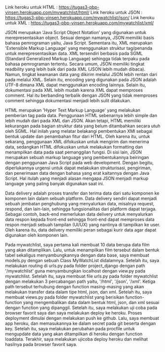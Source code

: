 Link heroku untuk HTML : https://tugas3-pbp-vinsen.herokuapp.com/mywatchlist/html/
Link heroku untuk JSON : https://tugas3-pbp-vinsen.herokuapp.com/mywatchlist/json/
Link heroku untuk XML : https://tugas3-pbp-vinsen.herokuapp.com/mywatchlist/xml/

JSON merupakan 'Java Script Object Notation' yang digunakan untuk merepresentasikan object. Sesuai dengan namanya, JSON memiliki basis bahasa pemrograman yaitu, Java Script. Sementara itu, XML merupakan 'Extensible Markup Language' yang menggunakan struktur tag/penanda untuk merepresentasikan data. XML tersendiri berbasis pada SGML (Standard Generalized Markup Language) sehingga tidak terpaku pada bahasa pemrograman tertentu. Secara umum, JSON memiliki tingkat readbility yang lebih baik dari pada XML (JSON lebih mudah dibaca). Namun, tingkat keamanan data yang dikirim melalui JSON lebih rentan dari pada melalui XML. Selain itu, encoding yang digunakan pada JSON adalah UTF-8 dimana XML dapat menggunakan encoding lainnya. Selain itu, dokumentasi pada XML lebih mudah karena XML dapat memproses comment. Hal itu berbanding terbalik dengan JSON yang tidak memproses comment sehingga dokumentasi menjadi lebih sulit dilakukan.

HTML merupakan 'Hyper Text Markup Language' yang melakukan pemberian tag pada data. Penggunaan HTML sebenarnya lebih simple dan lebih mudah dari pada XML dan JSON. Akan tetapi, HTML memiliki kekurangan pada bagian struktur data yang belum ditambahkan secara utuh oleh SGML. Hal inilah yang melatar belakangi pembentukan XMl sebagai bentuk update dan penambahan fitur dari HTML. Oleh karena itu, untuk sekarang, penggunaan XML difokuskan untuk mengirim dan menerima data, sedangkan HTML difokuskan untuk melakukan formatting dan menampilkan data pada saat pemanggilan fungsi. Di sisi lain, JSON merupakan sebuah markup language yang pembentukannya beiringan dengan penggunaan Java Script pada web development. Dengan begitu, diperlukannya urgensi untuk dapat melakukan strukturisasi, pengiriman, dan penerimaan data dengan bahasa yang erat kaitannya dengan Java Script.  Hal itulah yang menjadi alasan mengapa JSON menjadi markup language yang paling banyak digunakan saat ini.


Data delivery adalah proses transfer dan terima data dari satu komponen ke komponen lain dalam sebuah platform. Data delivery sendiri dapat menjadi sebuah jembatan penghubung yang menyalurkan data, misalnya request, respond, dan lain-lain, sehingga fungsionalitas dari platform dapat terjaga. Sebagai contoh, back-end memerlukan data delivery untuk menyalurkan data respon kepada front-end sehingga front-end dapat memproses data respon menjadi sebuah tampilan (UI/UX) yang nantinya di tampilkan ke user. Oleh karena itu, data delivery memiliki peran sebagai kurir data agar dapat digunakan oleh komponen lain.


Pada mywatchlist, saya pertama kali membuat 10 data berupa data film yang akan ditamplikan. Lalu, untuk menampilkan film tersebut dalam bentuk tabel sekaligus menyambungkannya dengan data base, saya membuat models.py dengan sebuah Class MyWatchList didalamnya. Setelah itu, saya melakukan routing di urls.py pada folder project_django dengan path '/mywatchlist' guna menyambungkan localhost dengan view.py pada mywatchlist. Setelah itu, saya membuat file urls.py pada folder mywatchlist dengan melakukan 3 percabangan path yaitu, '/html', '/json', '/xml'. Ketiga path tersebut terhubung dengan function masing-masing yang akan melakukan transfer data dalam tipe html, json, dan xml. Setelah itu, saya membuat views.py pada folder mywatchlist yang berisikan function-function yang mengembalikan data dalam bentuk html, json, dan xml sesuai dengan function yang dipanggil. Setelah itu, saya melakukan uji coba pada browser favorit saya dan saya melakukan deploy ke heroku. Proses deployment dimulai dengan melakukan push ke github. Lalu, saya membuat app heroku, dan memasukannya ke dalam secret pada git beserta dengan key. Setelah itu, saya melakukan perubahan pada procfile untuk mengupdate data yang akan ditampilkan di heroku dengan function loaddata. Terakhir, saya melakukan ujicoba deploy heroku dan melihat hasilnya pada browser favorit saya.
